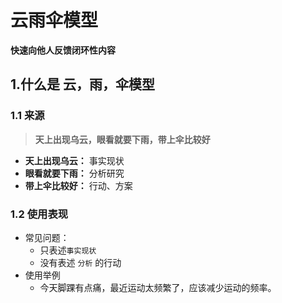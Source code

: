 # 云雨伞模型

**快速向他人反馈闭环性内容**

## 1.什么是 云，雨，伞模型

### 1.1 来源

> **天上出现乌云，眼看就要下雨，带上伞比较好**

- **天上出现乌云：** 事实现状
- **眼看就要下雨：** 分析研究
- **带上伞比较好：** 行动、方案





### 1.2 使用表现

- 常见问题：
  - 只表述`事实现状` 
  - 没有表述 `分析` 的行动
- 使用举例
  - 今天脚踝有点痛，最近运动太频繁了，应该减少运动的频率。





























